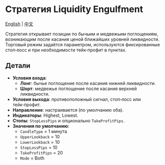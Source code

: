 # Стратегия Liquidity Engulfment
[English](README.md) | [中文](README_cn.md)

Стратегия открывает позиции по бычьим и медвежьим поглощениям, возникающим после касания ценой ближайших уровней ликвидности. Торговый режим задаётся параметром, используются фиксированные стоп‑лосс и при необходимости тейк‑профит в пунктах.

## Детали

- **Условия входа**:
  - **Лонг**: бычье поглощение после касания нижней ликвидности.
  - **Шорт**: медвежье поглощение после касания верхней ликвидности.
- **Условия выхода**: противоположный сигнал, стоп‑лосс или тейк‑профит.
- **Направление**: настраивается (по умолчанию оба).
- **Индикаторы**: Highest, Lowest.
- **Стопы**: `StopLossPips` и опционально `TakeProfitPips`.
- **Значения по умолчанию**:
  - `CandleType` = 1 минута
  - `UpperLookback` = 10
  - `LowerLookback` = 10
  - `StopLossPips` = 10
  - `TakeProfitPips` = 20
  - `Mode` = Both
